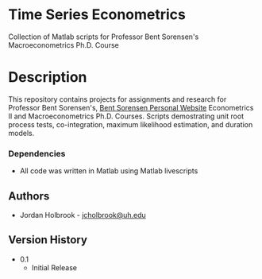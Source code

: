 # Time Series Econometrics
Collection of Matlab scripts for Professor Bent Sorensen's Macroeconometrics Ph.D. Course


# Description

This repository contains projects for assignments and research for Professor Bent Sorensen's, [Bent Sorensen Personal Website](https://www.uh.edu/~bsorense/) Econometrics II and Macroeconometrics Ph.D. Courses. Scripts demostrating unit root process tests, co-integration, maximum likelihood estimation, and duration models. 


### Dependencies

* All code was written in Matlab using Matlab livescripts



## Authors

* Jordan Holbrook - jcholbrook@uh.edu


## Version History

* 0.1
    * Initial Release

